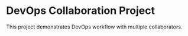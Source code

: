 # DevOps Collaboration Project
This project demonstrates DevOps workflow with multiple collaborators.

